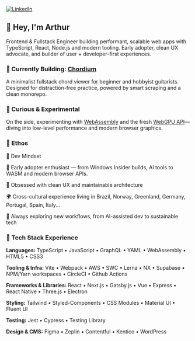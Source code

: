 [![LinkedIn](https://img.shields.io/badge/linkedin-%230077B5.svg?style=for-the-badge&logo=linkedin&logoColor=white)](https://www.linkedin.com/in/arthurboss/)

## 👋 Hey, I'm Arthur

Frontend & Fullstack Engineer building performant, scalable web apps with TypeScript, React, Node.js and modern tooling. 
Early adopter, clean UX advocate, and builder of user + developer-first experiences.

### 🚧 Currently Building: [Chordium](https://github.com/arthurboss/chordium)
A minimalist fullstack chord viewer for beginner and hobbyist guitarists. 
Designed for distraction-free practice, powered by smart scraping and a clean monorepo.

### 🔬 Curious & Experimental
On the side, experimenting with [WebAssembly](https://webassembly.org/) and the fresh [WebGPU API](https://developer.mozilla.org/en-US/docs/Web/API/WebGPU_API)—diving into low-level performance and modern browser graphics.

### 🧬 Ethos

🧠 Dev Mindset

🧪 Early adopter enthusiast — from Windows Insider builds, AI tools to WASM and modern browser APIs.

🧼 Obsessed with clean UX and maintainable architecture

🌍 Cross-cultural experience living in Brazil, Norway, Greenland, Germany, Portugal, Spain, Italy...

🧭 Always exploring new workflows, from AI-assisted dev to sustainable tech

### 🧰 Tech Stack Experience

**Languages:** TypeScript • JavaScript • GraphQL • YAML • WebAssembly • HTML5 • CSS3

**Tooling & Infra:** Vite • Webpack • AWS • SWC • Lerna • NX • Supabase • NPM/Yarn workspaces • CircleCI • Github Actions

**Frameworks & Libraries:** React • Next.js • Gatsby.js • Vue • Express • React Native • Three.js • Electron

**Styling:** Tailwind • Styled-Components • CSS Modules • Material UI • Fluent UI

**Testing:** Jest • Cypress • Testing Library

**Design & CMS:** Figma • Zeplin • Contentful • Kentico • WordPress
